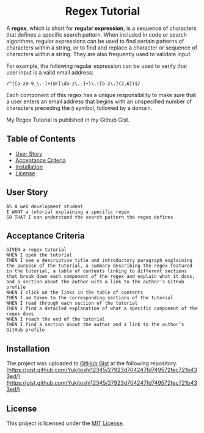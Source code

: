 <h1 align = "center"> Regex Tutorial </h1>

A **regex**, which is short for **regular expression**, is a sequence of characters that defines a specific search pattern. When included in code or search algorithms, regular expressions can be used to find certain patterns of characters within a string, or to find and replace a character or sequence of characters within a string. They are also frequently used to validate input.

For example, the following regular expression can be used to verify that user input is a valid email address:

`/^([a-z0-9_\.-]+)@([\da-z\.-]+)\.([a-z\.]{2,6})$/`

Each component of this regex has a unique responsibility to make sure that a user enters an email address that begins with an unspecified number of characters preceding the `@` symbol, followed by a domain.

My Regex Tutorial is published in my Github Gist.

## Table of Contents

- [User Story](#user-story)
- [Acceptance Criteria](#acceptance-criteria)
- [Installation](#installation)
- [License](#license)

## User Story

```
AS A web development student
I WANT a tutorial explaining a specific regex
SO THAT I can understand the search pattern the regex defines
```

## Acceptance Criteria

```
GIVEN a regex tutorial
WHEN I open the tutorial
THEN I see a descriptive title and introductory paragraph explaining the purpose of the tutorial, a summary describing the regex featured in the tutorial, a table of contents linking to different sections that break down each component of the regex and explain what it does, and a section about the author with a link to the author’s GitHub profile
WHEN I click on the links in the table of contents
THEN I am taken to the corresponding sections of the tutorial
WHEN I read through each section of the tutorial
THEN I find a detailed explanation of what a specific component of the regex does
WHEN I reach the end of the tutorial
THEN I find a section about the author and a link to the author’s GitHub profile
```

## Installation

The project was uploaded to [GitHub Gist](https://gist.github.com/) at the following repository:
[https://gist.github.com/Yukitoshi12345/27923d704247fd749572fec721b433ed/](https://gist.github.com/Yukitoshi12345/27923d704247fd749572fec721b433ed/)

## License

This project is licensed under the [MIT License](https://github.com/Yukitoshi12345/Regex-Tutorial/blob/main/LICENSE).
